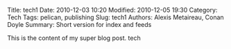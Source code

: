 Title: tech1
Date: 2010-12-03 10:20
Modified: 2010-12-05 19:30
Category: Tech
Tags: pelican, publishing
Slug: tech1
Authors: Alexis Metaireau, Conan Doyle
Summary: Short version for index and feeds

This is the content of my super blog post.
tech